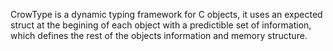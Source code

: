CrowType is a dynamic typing framework for C objects, it uses an expected
struct at the begining of each object with a predictible set of information,
which defines the rest of the objects information and memory structure.
